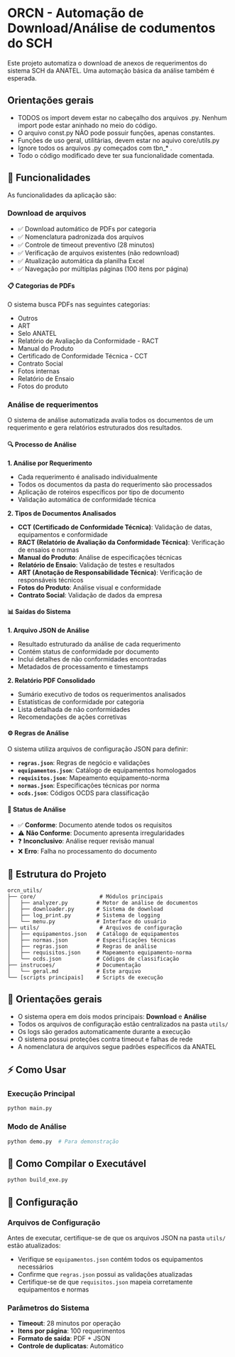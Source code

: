 # ORCN - Automação de Download/Análise de codumentos do SCH
Este projeto automatiza o download de anexos de requerimentos do sistema SCH da ANATEL. Uma automação básica da análise também é esperada.

## Orientações gerais
- TODOS os import devem estar no cabeçalho dos arquivos .py. Nenhum import pode estar aninhado no meio do código.
- O arquivo const.py NÃO pode possuir funções, apenas constantes.
- Funções de uso geral, utilitárias, devem estar no aquivo core/utils.py
- Ignore todos os arquivos .py começados com tbn_* .
- Todo o código modificado deve ter sua funcionalidade comentada.

## 🔧 Funcionalidades

As funcionalidades da aplicação são:

### Download de arquivos

- ✅ Download automático de PDFs por categoria
- ✅ Nomenclatura padronizada dos arquivos
- ✅ Controle de timeout preventivo (28 minutos)
- ✅ Verificação de arquivos existentes (não redownload)
- ✅ Atualização automática da planilha Excel
- ✅ Navegação por múltiplas páginas (100 itens por página)

#### 📋 Categorias de PDFs

O sistema busca PDFs nas seguintes categorias:
- Outros
- ART
- Selo ANATEL
- Relatório de Avaliação da Conformidade - RACT
- Manual do Produto
- Certificado de Conformidade Técnica - CCT
- Contrato Social
- Fotos internas
- Relatório de Ensaio
- Fotos do produto

### Análise de requerimentos

O sistema de análise automatizada avalia todos os documentos de um requerimento e gera relatórios estruturados dos resultados.

#### 🔍 Processo de Análise

**1. Análise por Requerimento**
- Cada requerimento é analisado individualmente
- Todos os documentos da pasta do requerimento são processados
- Aplicação de roteiros específicos por tipo de documento
- Validação automática de conformidade técnica

**2. Tipos de Documentos Analisados**
- **CCT (Certificado de Conformidade Técnica)**: Validação de datas, equipamentos e conformidade
- **RACT (Relatório de Avaliação da Conformidade Técnica)**: Verificação de ensaios e normas
- **Manual do Produto**: Análise de especificações técnicas
- **Relatório de Ensaio**: Validação de testes e resultados
- **ART (Anotação de Responsabilidade Técnica)**: Verificação de responsáveis técnicos
- **Fotos do Produto**: Análise visual e conformidade
- **Contrato Social**: Validação de dados da empresa

#### 📊 Saídas do Sistema

**1. Arquivo JSON de Análise**
- Resultado estruturado da análise de cada requerimento
- Contém status de conformidade por documento
- Inclui detalhes de não conformidades encontradas
- Metadados de processamento e timestamps

**2. Relatório PDF Consolidado**
- Sumário executivo de todos os requerimentos analisados
- Estatísticas de conformidade por categoria
- Lista detalhada de não conformidades
- Recomendações de ações corretivas

#### ⚙️ Regras de Análise

O sistema utiliza arquivos de configuração JSON para definir:
- **`regras.json`**: Regras de negócio e validações
- **`equipamentos.json`**: Catálogo de equipamentos homologados
- **`requisitos.json`**: Mapeamento equipamento-norma
- **`normas.json`**: Especificações técnicas por norma
- **`ocds.json`**: Códigos OCDS para classificação

#### 🚨 Status de Análise

- ✅ **Conforme**: Documento atende todos os requisitos
- ⚠️ **Não Conforme**: Documento apresenta irregularidades
- ❓ **Inconclusivo**: Análise requer revisão manual
- ❌ **Erro**: Falha no processamento do documento

## 📁 Estrutura do Projeto

```
orcn_utils/
├── core/                    # Módulos principais
│   ├── analyzer.py         # Motor de análise de documentos
│   ├── downloader.py       # Sistema de download
│   ├── log_print.py        # Sistema de logging
│   └── menu.py             # Interface do usuário
├── utils/                   # Arquivos de configuração
│   ├── equipamentos.json   # Catálogo de equipamentos
│   ├── normas.json         # Especificações técnicas
│   ├── regras.json         # Regras de análise
│   ├── requisitos.json     # Mapeamento equipamento-norma
│   └── ocds.json           # Códigos de classificação
├── instrucoes/             # Documentação
│   └── geral.md            # Este arquivo
└── [scripts principais]    # Scripts de execução
```

## 🎯 Orientações gerais

- O sistema opera em dois modos principais: **Download** e **Análise**
- Todos os arquivos de configuração estão centralizados na pasta `utils/`
- Os logs são gerados automaticamente durante a execução
- O sistema possui proteções contra timeout e falhas de rede
- A nomenclatura de arquivos segue padrões específicos da ANATEL

## ⚡ Como Usar

### Execução Principal
```bash
python main.py
```

### Modo de Análise
```bash
python demo.py  # Para demonstração
```

## 🚀 Como Compilar o Executável
```bash
python build_exe.py
```

## 🔧 Configuração

### Arquivos de Configuração
Antes de executar, certifique-se de que os arquivos JSON na pasta `utils/` estão atualizados:
- Verifique se `equipamentos.json` contém todos os equipamentos necessários
- Confirme que `regras.json` possui as validações atualizadas
- Certifique-se de que `requisitos.json` mapeia corretamente equipamentos e normas

### Parâmetros do Sistema
- **Timeout**: 28 minutos por operação
- **Itens por página**: 100 requerimentos
- **Formato de saída**: PDF + JSON
- **Controle de duplicatas**: Automático